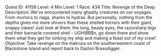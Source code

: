 Quest ID: 41158
Level: 4
Min Level: 1
Race: 434
Title: Revenge of the Deep
Description: We've encountered many ghastly creatures on our voyages. From murlocs to naga, sharks to hydras. But personally, nothing from the depths gives me more shivers than these shelled horrors with their giant, snappy claws! Just look at them: the long, beady eyes, the razorsharp legs and their barnacle covered shell - UGH!$B$B$n, go down there and show them what they get for sinking my ship and making a feast out of my crew!
Objective: Take revenge on the makrura on the southerwestern coast of Blackstone Island and report back to Dazlon Brassdigger.
